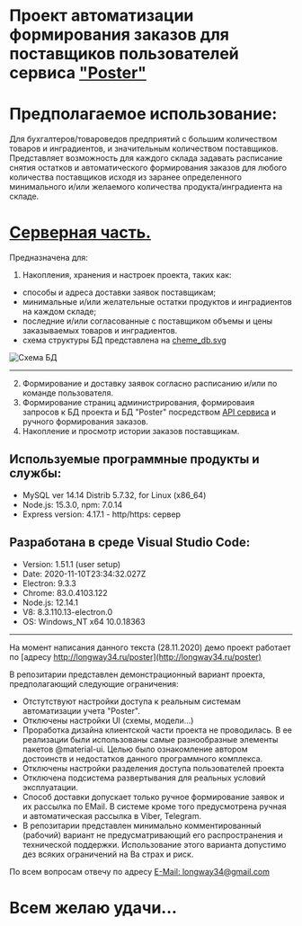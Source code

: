 # Проект автоматизации формирования заказов для поставщиков пользователей сервиса ["Poster"](https://joinposter.com/)

# Предполагаемое использование:

Для бухгалтеров/товароведов предприятий с большим количеством товаров и инградиентов, и значительным количеством поставщиков. 
Представляет возможность для каждого склада задавать расписание снятия остатков и автоматического формирования заказов для любого количества поставщиков исходя из заранее определенного минимального и/или желаемого количества продукта/инградиента на складе.

# [Серверная часть.](https://github.com/longway34/Poster_auto_suppliers_server)

Предназначена для:
1. Накопления, хранения и настроек проекта, таких как: 
* способы и адреса доставки заявок поставщикам; 
* минимальные и/или желательные остатки продуктов и инградиентов на каждом складе; 
* последние и/или согласованные с поставщиком объемы и цены заказываемых товаров и инградиентов.
* схема структуры БД представлена на [cheme_db.svg](https://raw.githubusercontent.com/longway34/Poster_auto_suppliers_server/master/cheme_db.svg)


![Схема БД](https://raw.githubusercontent.com/longway34/Poster_auto_suppliers_server/master/cheme_db.svg)

--- 

2. Формирование и доставку заявок согласно расписанию и/или по команде пользователя.
3. Формирование страниц администрирования, формироваия запросов к БД проекта и БД "Poster" посредством [API сервиса](https://dev.joinposter.com/docs/v3/start/index) и ручного формирования заказов.
4. Накопление и просмотр истории заказов поставщикам.

## Используемые программные продукты и службы:

* MySQL ver 14.14 Distrib 5.7.32, for Linux (x86_64)
* Node.js: 15.3.0, npm: 7.0.14
* Express version: 4.17.1 - http/https: сервер 

## Разработана в среде Visual Studio Code:
* Version: 1.51.1 (user setup)
* Date: 2020-11-10T23:34:32.027Z
* Electron: 9.3.3
* Chrome: 83.0.4103.122
* Node.js: 12.14.1
* V8: 8.3.110.13-electron.0
* OS: Windows_NT x64 10.0.18363

---

На момент написания данного текста (28.11.2020) демо проект работает по [адресу http://longway34.ru/poster](http://longway34.ru/poster)

В репозитарии представлен демонстрационный вариант проекта, предполагающий следующие ограничения:

* Отстутствуют настройки доступа к реальным системам автоматизации учета "Poster".
* Отключены настройки UI (схемы, модели...)
* Проработка дизайна клиентской части проекта не проводилась. В ее реализации были использованы самые разнообразные элементы пакетов @material-ui. Целью было ознакомление автором достоинств и недостатков данного программного комплекса.
* Отключены настройки разделения доступа пользователей проекта
* Отключена подсистема развертывания для реальных условий эксплуатации.
* Способ доставки допускает только ручное формирование заявок и их рассылка по EMail. В системе кроме того предусмотрена ручная и автоматическая рассылка в Viber, Telegram.
* В репозитарии представлен минимально комментированный (рабочий) вариант не предусматривающий его распространения и  технической поддержки. Использование этого варианта допустимо дез всяких ограничений на Ва страх и риск.

По всем вопросам отвечу по адресу [E-Mail: longway34@gmail.com](mailto://longway34@gmail.com)

# Всем желаю удачи...